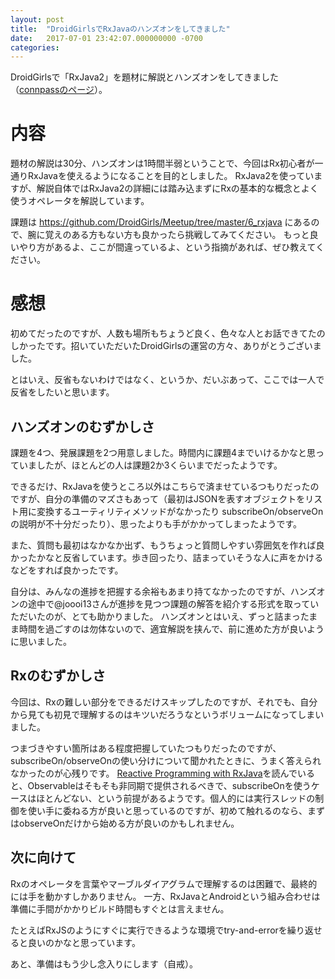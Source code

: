 ```yaml
---
layout: post
title:  "DroidGirlsでRxJavaのハンズオンをしてきました"
date:   2017-07-01 23:42:07.000000000 -0700
categories: 
---
```

DroidGirlsで「RxJava2」を題材に解説とハンズオンをしてきました（[connpassのページ](https://droidgirls.connpass.com/event/57601/)）。

<!--more-->

# 内容
題材の解説は30分、ハンズオンは1時間半弱ということで、今回はRx初心者が一通りRxJavaを使えるようになることを目的としました。
RxJava2を使っていますが、解説自体ではRxJava2の詳細には踏み込まずにRxの基本的な概念とよく使うオペレータを解説しています。

<script async class="speakerdeck-embed" data-id="2c870d45b24047bab58a61afdf52a65a" data-ratio="1.33333333333333" src="//speakerdeck.com/assets/embed.js"></script>

課題は https://github.com/DroidGirls/Meetup/tree/master/6_rxjava にあるので、腕に覚えのある方もない方も良かったら挑戦してみてください。
もっと良いやり方があるよ、ここが間違っているよ、という指摘があれば、ぜひ教えてください。

# 感想
初めてだったのですが、人数も場所もちょうど良く、色々な人とお話できてたのしかったです。招いていただいたDroidGirlsの運営の方々、ありがとうございました。

とはいえ、反省もないわけではなく、というか、だいぶあって、ここでは一人で反省をしたいと思います。

## ハンズオンのむずかしさ
課題を4つ、発展課題を2つ用意しました。時間内に課題4までいけるかなと思っていましたが、ほとんどの人は課題2か3くらいまでだったようです。

できるだけ、RxJavaを使うところ以外はこちらで済ませているつもりだったのですが、自分の準備のマズさもあって（最初はJSONを表すオブジェクトをリスト用に変換するユーティリティメソッドがなかったり subscribeOn/observeOn の説明が不十分だったり）、思ったよりも手がかかってしまったようです。

また、質問も最初はなかなか出ず、もうちょっと質問しやすい雰囲気を作れば良かったかなと反省しています。歩き回ったり、詰まっていそうな人に声をかけるなどをすれば良かったです。

自分は、みんなの進捗を把握する余裕もあまり持てなかったのですが、ハンズオンの途中で@joooi13さんが進捗を見つつ課題の解答を紹介する形式を取っていただいたのが、とても助かりました。
ハンズオンとはいえ、ずっと詰まったまま時間を過ごすのは勿体ないので、適宜解説を挟んで、前に進めた方が良いように思いました。

## Rxのむずかしさ
今回は、Rxの難しい部分をできるだけスキップしたのですが、それでも、自分から見ても初見で理解するのはキツいだろうなというボリュームになってしまいました。

つまづきやすい箇所はある程度把握していたつもりだったのですが、subscribeOn/observeOnの使い分けについて聞かれたときに、うまく答えられなかったのが心残りです。
[Reactive Programming with RxJava](http://shop.oreilly.com/product/0636920042228.do)を読んでいると、Observableはそもそも非同期で提供されるべきで、subscribeOnを使うケースはほとんどない、という前提があるようです。個人的には実行スレッドの制御を使い手に委ねる方が良いと思っているのですが、初めて触れるのなら、まずはobserveOnだけから始める方が良いのかもしれません。

## 次に向けて
Rxのオペレータを言葉やマーブルダイアグラムで理解するのは困難で、最終的には手を動かすしかありません。
一方、RxJavaとAndroidという組み合わせは準備に手間がかかりビルド時間もすぐとは言えません。

たとえばRxJSのようにすぐに実行できるような環境でtry-and-errorを繰り返せると良いのかなと思っています。

あと、準備はもう少し念入りにします（自戒）。
